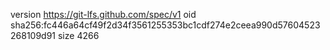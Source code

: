 version https://git-lfs.github.com/spec/v1
oid sha256:fc446a64cf49f2d34f3561255353bc1cdf274e2ceea990d57604523268109d91
size 4266
